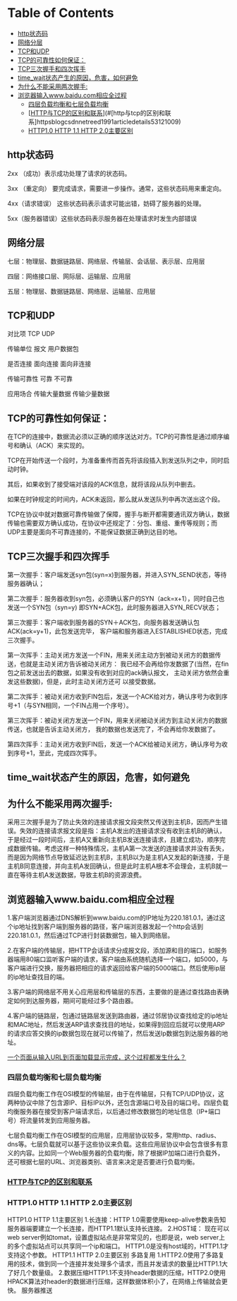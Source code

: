 # Table of Contents

  * [http状态码](#http状态码)
  * [网络分层](#网络分层)
  * [TCP和UDP](#tcp和udp)
  * [TCP的可靠性如何保证：](#tcp的可靠性如何保证：)
  * [TCP三次握手和四次挥手](#tcp三次握手和四次挥手)
  * [time_wait状态产生的原因，危害，如何避免](#time_wait状态产生的原因，危害，如何避免)
  * [为什么不能采用两次握手:](#为什么不能采用两次握手)
  * [浏览器输入www.baidu.com相应全过程](#浏览器输入wwwbaiducom相应全过程)
    * [四层负载均衡和七层负载均衡](#四层负载均衡和七层负载均衡)
    * [[HTTP与TCP的区别和联系](https://blog.csdn.net/reed1991/article/details/53121009)](#[http与tcp的区别和联系]httpsblogcsdnnetreed1991articledetails53121009)
    * [HTTP1.0 HTTP 1.1 HTTP 2.0主要区别](#http10-http-11-http-20主要区别)


## http状态码

2xx （成功）表示成功处理了请求的状态码。

3xx （重定向） 要完成请求，需要进一步操作。通常，这些状态码用来重定向。

4xx（请求错误） 这些状态码表示请求可能出错，妨碍了服务器的处理。

5xx（服务器错误）这些状态码表示服务器在处理请求时发生内部错误

## 网络分层

七层：物理层、数据链路层、网络层、传输层、会话层、表示层、应用层

四层：网络接口层、网际层、运输层、应用层

五层：物理层、数据链路层、网络层、运输层、应用层

## TCP和UDP
                
 对比项             TCP                 UDP

传输单位             报文               用户数据包

是否连接           面向连接               面向非连接

传输可靠性          可靠                不可靠

应用场合         传输大量数据           传输少量数据


## TCP的可靠性如何保证：

在TCP的连接中，数据流必须以正确的顺序送达对方。TCP的可靠性是通过顺序编号和确认（ACK）来实现的。

TCP在开始传送一个段时，为准备重传而首先将该段插入到发送队列之中，同时启动时钟。

其后，如果收到了接受端对该段的ACK信息，就将该段从队列中删去。

如果在时钟规定的时间内，ACK未返回，那么就从发送队列中再次送出这个段。

TCP在协议中就对数据可靠传输做了保障，握手与断开都需要通讯双方确认，数据传输也需要双方确认成功，在协议中还规定了：分包、重组、重传等规则；而UDP主要是面向不可靠连接的，不能保证数据正确到达目的地。


## TCP三次握手和四次挥手

第一次握手：客户端发送syn包(syn=x)到服务器，并进入SYN_SEND状态，等待服务器确认； 

第二次握手：服务器收到syn包，必须确认客户的SYN（ack=x+1），同时自己也发送一个SYN包（syn=y) 即SYN+ACK包，此时服务器进入SYN_RECV状态；

第三次握手：客户端收到服务器的SYN＋ACK包，向服务器发送确认包ACK(ack=y+1)，此包发送完毕， 客户端和服务器进入ESTABLISHED状态，完成三次握手。

 

第一次挥手：主动关闭方发送一个FIN，用来关闭主动方到被动关闭方的数据传送，也就是主动关闭方告诉被动关闭方： 我已经不会再给你发数据了(当然，在fin包之前发送出去的数据，如果没有收到对应的ack确认报文， 主动关闭方依然会重发这些数据)，但是，此时主动关闭方还可 以接受数据。

第二次挥手：被动关闭方收到FIN包后，发送一个ACK给对方，确认序号为收到序号+1（与SYN相同，一个FIN占用一个序号）。

第三次挥手：被动关闭方发送一个FIN，用来关闭被动关闭方到主动关闭方的数据传送，也就是告诉主动关闭方， 我的数据也发送完了，不会再给你发数据了。

第四次挥手：主动关闭方收到FIN后，发送一个ACK给被动关闭方，确认序号为收到序号+1，至此，完成四次挥手。


## time_wait状态产生的原因，危害，如何避免


 

## 为什么不能采用两次握手: 
采用三次握手是为了防止失效的连接请求报文段突然又传送到主机B，因而产生错误。失效的连接请求报文段是指：主机A发出的连接请求没有收到主机B的确认，于是经过一段时间后，主机A又重新向主机B发送连接请求，且建立成功，顺序完成数据传输。考虑这样一种特殊情况，主机A第一次发送的连接请求并没有丢失，而是因为网络节点导致延迟达到主机B，主机B以为是主机A又发起的新连接，于是主机B同意连接，并向主机A发回确认，但是此时主机A根本不会理会，主机B就一直在等待主机A发送数据，导致主机B的资源浪费。

## 浏览器输入www.baidu.com相应全过程

1.客户端浏览器通过DNS解析到www.baidu.com的IP地址为220.181.0.1，通过这个ip地址找到客户端到服务器的路径，客户端浏览器发起一个http会话到220.181.0.1，然后通过TCP进行封装数据包，输入到网络层。

2.在客户端的传输层，把HTTP会话请求分成报文段，添加源和目的端口，如服务器端用80端口监听客户端的请求，客户端由系统随机选择一个端口，如5000，与客户端进行交换，服务器把相应的请求返回给客户端的5000端口。然后使用ip层的ip地址查找目的端。

3.客户端的网络层不用关心应用层和传输层的东西，主要做的是通过查找路由表确定如何到达服务器，期间可能经过多个路由器。

4.客户端的链路层，包通过链路层发送到路由器，通过邻居协议查找给定的ip地址和MAC地址，然后发送ARP请求查找目的地址，如果得到回应后就可以使用ARP的请求应答交换的ip数据包现在就可以传输了，然后发送Ip数据包到达服务器的地址。

[一个页面从输入URL到页面加载显示完成，这个过程都发生什么？](https://blog.csdn.net/reed1991/article/details/53791010)


### 四层负载均衡和七层负载均衡
四层负载均衡工作在OSI模型的传输层，由于在传输层，只有TCP/UDP协议，这两种协议中除了包含源IP、目标IP以外，还包含源端口号及目的端口号。四层负载均衡服务器在接受到客户端请求后，以后通过修改数据包的地址信息（IP+端口号）将流量转发到应用服务器。

七层负载均衡工作在OSI模型的应用层，应用层协议较多，常用http、radius、dns等。七层负载就可以基于这些协议来负载。这些应用层协议中会包含很多有意义的内容。比如同一个Web服务器的负载均衡，除了根据IP加端口进行负载外，还可根据七层的URL、浏览器类别、语言来决定是否要进行负载均衡。

### [HTTP与TCP的区别和联系](https://blog.csdn.net/reed1991/article/details/53121009)


### HTTP1.0 HTTP 1.1 HTTP 2.0主要区别
 HTTP1.0 HTTP 1.1主要区别
 1.长连接：HTTP 1.0需要使用keep-alive参数来告知服务器端要建立一个长连接，而HTTP1.1默认支持长连接。
 2.HOST域： 现在可以web server例如tomat，设置虚拟站点是非常常见的，也即是说，web server上的多个虚拟站点可以共享同一个ip和端口。
 HTTP1.0是没有host域的，HTTP1.1才支持这个参数。
 HTTP1.1 HTTP 2.0主要区别
 多路复用
 1.HTTP2.0使用了多路复用的技术，做到同一个连接并发处理多个请求，而且并发请求的数量比HTTP1.1大了好几个数量级。
 2.数据压缩HTTP1.1不支持header数据的压缩，HTTP2.0使用HPACK算法对header的数据进行压缩，这样数据体积小了，在网络上传输就会更快。
 服务器推送

